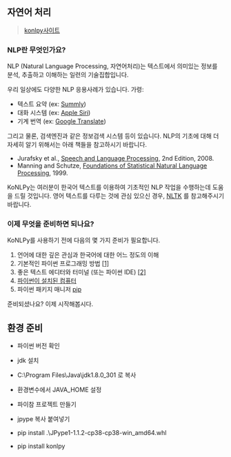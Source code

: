## 자연어 처리

> [konlpy사이트](https://konlpy.org/ko/latest/)

### NLP란 무엇인가요?

NLP (Natural Language Processing, 자연어처리)는 텍스트에서 의미있는 정보를 분석, 추출하고 이해하는 일련의 기술집합입니다.

우리 일상에도 다양한 NLP 응용사례가 있습니다. 가령:

- 텍스트 요약 (ex: [Summly](http://www.summly.com/index.html))
- 대화 시스템 (ex: [Apple Siri](https://www.apple.com/ios/siri/))
- 기계 번역 (ex: [Google Translate](http://translate.google.com/))

그리고 물론, 검색엔진과 같은 정보검색 시스템 등이 있습니다. NLP의 기초에 대해 더 자세히 알기 위해서는 아래 책들을 참고하시기 바랍니다.

- Jurafsky et al., [Speech and Language Processing](https://www.goodreads.com/book/show/908048), 2nd Edition, 2008.
- Manning and Schutze, [Foundations of Statistical Natural Language Processing](https://www.goodreads.com/book/show/776349), 1999.

KoNLPy는 여러분이 한국어 텍스트를 이용하여 기초적인 NLP 작업을 수행하는데 도움을 드릴 것입니다. 영어 텍스트를 다루는 것에 관심 있으신 경우, [NLTK](http://nltk.org/) 를 참고해주시기 바랍니다.

### 이제 무엇을 준비하면 되나요?

KoNLPy를 사용하기 전에 다음의 몇 가지 준비가 필요합니다.

1. 언어에 대한 깊은 관심과 한국어에 대한 어느 정도의 이해
2. 기본적인 파이썬 프로그래밍 방법 [[1\]](https://konlpy.org/ko/latest/start/#id3)
3. 좋은 텍스트 에디터와 터미널 (또는 파이썬 IDE) [[2\]](https://konlpy.org/ko/latest/start/#id4)
4. [파이썬이 설치된 컴퓨터](https://wiki.python.org/moin/BeginnersGuide/Download)
5. 파이썬 패키지 매니저 [pip](https://pypi.python.org/pypi/pip)

준비되셨나요? 이제 시작해봅시다.



## 환경 준비

* 파이썬 버전 확인
* jdk 설치
* C:\Program Files\Java\jdk1.8.0_301 로 복사
* 환경변수에서 JAVA_HOME 설정

* 파이참 프로젝트 만들기
* jpype 복사 붙여넣기
* pip install .\JPype1-1.1.2-cp38-cp38-win_amd64.whl
* pip install konlpy
